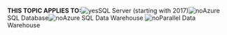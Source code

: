 <Token>**THIS TOPIC APPLIES TO:**![yes](media/yes.png)SQL Server (starting with 2017)![no](media/no.png)Azure SQL Database![no](media/no.png)Azure SQL Data Warehouse ![no](media/no.png)Parallel Data Warehouse </Token>

